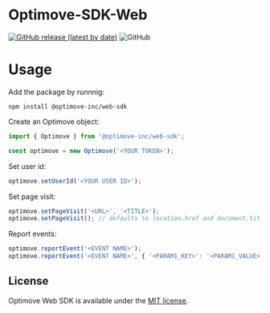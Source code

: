# Optimove-SDK-Web

[![GitHub release (latest by date)](https://img.shields.io/github/v/release/optimove-tech/Optimove-SDK-Web?style=flat-square)](https://github.com/optimove-tech/Optimove-SDK-Web/releases/latest)
![GitHub](https://img.shields.io/github/license/optimove-tech/Optimove-SDK-Web?style=flat-square)

# Usage

Add the package by runnnig:

`npm install @optimove-inc/web-sdk`

Create an Optimove object:

```ts
import { Optimove } from '@optimove-inc/web-sdk';

const optimove = new Optimove('<YOUR TOKEN>');
```

Set user id:

```ts
optimove.setUserId('<YOUR USER ID>');
```

Set page visit:

```ts
optimove.setPageVisit('<URL>', '<TITLE>');
optimove.setPageVisit(); // defaults to location.href and document.title respectively
```

Report events:

```ts
optimove.reportEvent('<EVENT NAME>');
optimove.reportEvent('<EVENT NAME>', { '<PARAM1_KEY>': '<PARAM1_VALUE>' });
```

## License

Optimove Web SDK is available under the [MIT license](LICENSE).

